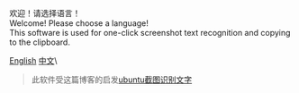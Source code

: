 欢迎！请选择语言！\
Welcome! Please choose a language!\
This software is used for one-click screenshot text recognition and copying to the clipboard.

[English](readme/README_EN.md)
[中文](readme/README_CN.md)\

>此软件受这篇博客的启发[ubuntu截图识别文字](https://pinw.ca/zhs/posts/screenshot-for-ocr-on-ubuntu/)